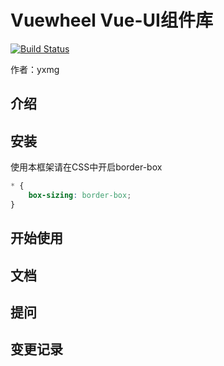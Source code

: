 # Vuewheel Vue-UI组件库

[![Build Status](https://travis-ci.org/yxmg/VueWheel.svg?branch=master)](https://travis-ci.org/yxmg/VueWheel)

作者：yxmg

## 介绍

## 安装
使用本框架请在CSS中开启border-box
```css
* {
    box-sizing: border-box; 
}
```
## 开始使用

## 文档

## 提问

## 变更记录






